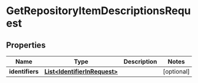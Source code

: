 
# GetRepositoryItemDescriptionsRequest

## Properties
Name | Type | Description | Notes
------------ | ------------- | ------------- | -------------
**identifiers** | [**List&lt;IdentifierInRequest&gt;**](IdentifierInRequest.md) |  |  [optional]



